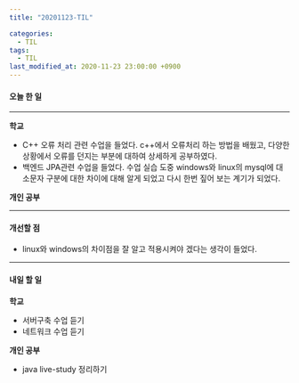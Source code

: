 ```yaml
---
title: "20201123-TIL"

categories:
  - TIL
tags:
  - TIL
last_modified_at: 2020-11-23 23:00:00 +0900
---
```


#### 오늘 한 일

---

__학교__

 - C++ 오류 처리 관련 수업을 들었다. c++에서 오류처리 하는 방법을 배웠고, 다양한 상황에서 오류를 던지는 부분에 대하여 상세하게 공부하였다.
 - 백엔드 JPA관련 수업을 들었다. 수업 실습 도중 windows와 linux의 mysql에 대소문자 구분에 대한 차이에 대해 알게 되었고 다시 한번 짚어 보는 계기가 되었다.

__개인 공부__

---

#### 개선할 점

 - linux와 windows의 차이점을 잘 알고 적용시켜야 겠다는 생각이 들었다. 

---

#### 내일 할 일

__학교__

 - 서버구축 수업 듣기
 - 네트워크 수업 듣기

__개인 공부__

 - java live-study 정리하기
